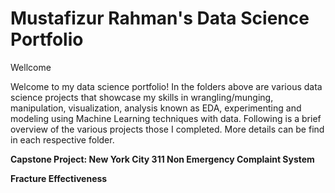 # Mustafizur Rahman's Data Science Portfolio
Wellcome

Welcome to my data science portfolio! In the folders above are various data science projects that showcase my skills in wrangling/munging,  manipulation, visualization, analysis known as EDA, experimenting and modeling using Machine Learning techniques with data. Following is a brief overview of the various projects those I completed. More details can be find in each respective folder.

<b>Capstone Project: New York City 311 Non Emergency Complaint System</b>


<b>Fracture Effectiveness </b>



